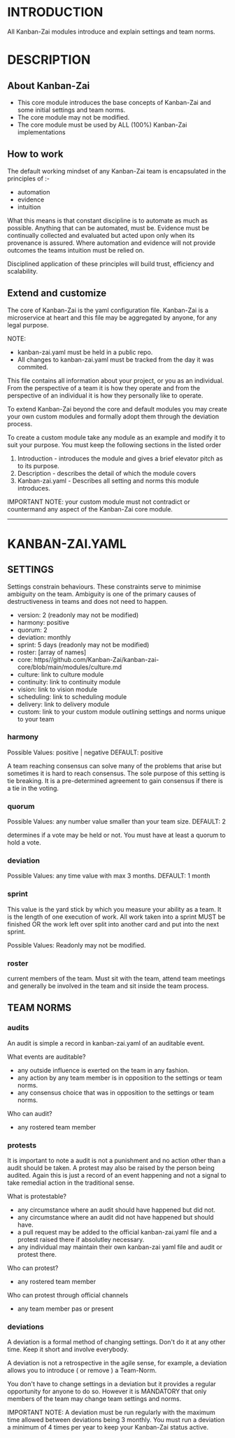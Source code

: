 # INTRODUCTION

All Kanban-Zai modules introduce and explain settings and team norms.  

# DESCRIPTION

## About Kanban-Zai

* This core module introduces the base concepts of Kanban-Zai and some initial settings and team norms.
* The core module may not be modified.
* The core module must be used by ALL (100%) Kanban-Zai implementations

## How to work

The default working mindset of any Kanban-Zai team is encapsulated in the principles of :-
 
* automation
* evidence
* intuition

What this means is that constant discipline is to automate as much as possible.  Anything that can be automated, must be.
Evidence must be continually collected and evaluated but acted upon only when its provenance is assured.  Where automation
and evidence will not provide outcomes the teams intuition must be relied on.

Disciplined application of these principles will build trust, efficiency and scalability.

## Extend and customize

The core of Kanban-Zai is the yaml configuration file.  Kanban-Zai is a microservice at heart and this file may be 
aggregated by anyone, for any legal purpose.

NOTE:
* kanban-zai.yaml must be held in a public repo.
* All changes to kanban-zai.yaml must be tracked from the day it was commited.

This file contains all information about your project, or you as an individual.  From the perspective of a team it is 
how they operate and from the perspective of an individual it is how they personally like to operate.

To extend Kanban-Zai beyond the core and default modules you may create your own custom modules and formally adopt them
through the deviation process.

To create a custom module take any module as an example and modify it to suit your purpose.  You must keep the following
sections in the listed order

1. Introduction - introduces the module and gives a brief elevator pitch as to its purpose.
2. Description - describes the detail of which the module covers
3. Kanban-zai.yaml - Describes all setting and norms this module introduces.

IMPORTANT NOTE:  your custom module must not contradict or countermand any aspect of the Kanban-Zai core module.

---

# KANBAN-ZAI.YAML

## SETTINGS

Settings constrain behaviours.  These constraints serve to minimise ambiguity on the team.  Ambiguity is one of the
primary causes of destructiveness in teams and does not need to happen.
 
 * version: 2 (readonly may not be modified)
 * harmony: positive
 * quorum: 2
 * deviation: monthly
 * sprint: 5 days (readonly may not be modified)
 * roster: [array of names]
 * core: https//github.com/Kanban-Zai/kanban-zai-core/blob/main/modules/culture.md
 * culture: link to culture module
 * continuity: link to continuity module
 * vision: link to vision module
 * scheduling: link to scheduling module
 * delivery: link to delivery module
 * custom: link to your custom module outlining settings and norms unique to your team
 
### harmony

Possible Values: positive | negative  DEFAULT: positive

A team reaching consensus can solve many  of the problems that arise but sometimes it is hard to reach consensus.  The sole purpose of this setting is tie breaking.  It is a pre-determined agreement to gain consensus if there is a tie
in the voting.

### quorum

Possible Values: any number value smaller than your team size.  DEFAULT: 2

determines if a vote may be held or not.  You must have at least a quorum to hold a vote.

### deviation

Possible Values: any time value with max 3 months.  DEFAULT: 1 month

### sprint

This value is the yard stick by which you measure your ability as a team.  It is the length of one execution of work.
All work taken into a sprint MUST be finished OR the work left over split into another card and put into the next sprint.

Possible Values: Readonly may not be modified.

### roster

current members of the team.  Must sit with the team, attend team meetings and generally be involved in the team and sit
inside the team process.

## TEAM NORMS

### audits 

An audit is simple a record in kanban-zai.yaml of an auditable event.

What events are auditable?

* any outside influence is exerted on the team in any fashion.
* any action by any team member is in opposition to the settings or team norms.
* any consensus choice that was in opposition to the settings or team norms.

Who can audit?

* any rostered team member

### protests

It is important to note a audit is not a punishment and no action other than a audit should be taken.  A protest
may also be raised by the person being audited.  Again this is just a record of an event happening and not a signal
to take remedial action in the traditional sense.

What is protestable?

* any circumstance where an audit should have happened but did not.
* any circumstance where an audit did not have happened but should have.
* a pull request may be added to the official kanban-zai.yaml file and a protest raised there if absolutley necessary. 
* any individual may maintain their own kanban-zai yaml file and audit or protest there.

Who can protest?

* any rostered team member

Who can protest through official channels

* any team member pas or present

### deviations

A deviation is a formal method of changing settings.  Don't do it at any other time.  Keep it short and involve 
everybody.  

A deviation is not a retrospective in the agile sense, for example, a deviation allows you to introduce ( or remove ) 
a Team-Norm.  

You don't have to change settings in a deviation but it provides a regular opportunity for anyone to do so. However 
it is MANDATORY that only members of the team may change team settings and norms.

IMPORTANT NOTE: A deviation must be run regularly with the maximum time allowed between deviations being 3 monthly.  You
                must run a deviation a minimum of 4 times per year to keep your Kanban-Zai status active.
